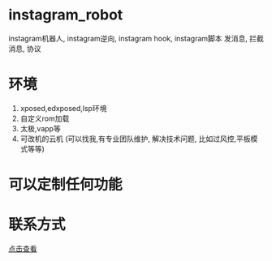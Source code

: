 # instagram_robot
instagram机器人, instagram逆向, instagram hook, instagram脚本 发消息, 拦截消息, 协议


# 环境
1. xposed,edxposed,lsp环境
2. 自定义rom加载
3. 太极,vapp等
4. 可改机的云机 (可以找我,有专业团队维护, 解决技术问题, 比如过风控,平板模式等等)

# 可以定制任何功能

# 联系方式
[点击查看](https://github.com/musi66/AndroidRobot)



